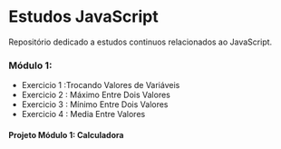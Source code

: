 # Estudos JavaScript
Repositório dedicado a estudos continuos relacionados ao JavaScript.

### Módulo 1: 
- Exercicio 1 :Trocando Valores de Variáveis
- Exercicio 2 : Máximo Entre Dois Valores
- Exercicio 3 : Mínimo Entre Dois Valores
- Exercicio 4 : Media Entre Valores
#### Projeto Módulo 1: Calculadora



 
